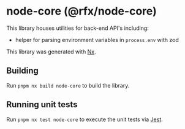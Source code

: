 # node-core (@rfx/node-core)

This library houses utilities for back-end API's including:

- helper for parsing environment variables in `process.env` with zod

This library was generated with [Nx](https://nx.dev).

## Building

Run `pnpm nx build node-core` to build the library.

## Running unit tests

Run `pnpm nx test node-core` to execute the unit tests via [Jest](https://jestjs.io).
